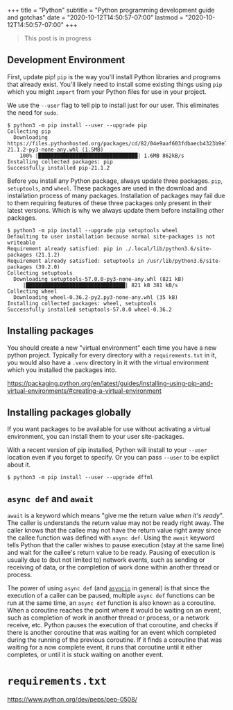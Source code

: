 +++
title = "Python"
subtitle = "Python programming development guide and gotchas"
date = "2020-10-12T14:50:57-07:00"
lastmod = "2020-10-12T14:50:57-07:00"
+++

> This post is in progress

## Development Environment

First, update pip! `pip` is the way you'll install Python libraries and
programs that already exist. You'll likely need to install some existing things
using `pip` which you might `import` from your Python files for use in your
project.

We use the `--user` flag to tell pip to install just for our user. This
eliminates the need for `sudo`.

```console
$ python3 -m pip install --user --upgrade pip
Collecting pip
  Downloading https://files.pythonhosted.org/packages/cd/82/04e9aaf603fdbaecb4323b9e723f13c92c245f6ab2902195c53987848c78/pip-21.1.2-py3-none-any.whl (1.5MB)
    100% |████████████████████████████████| 1.6MB 862kB/s
Installing collected packages: pip
Successfully installed pip-21.1.2
```

Before you install any Python package, always update three packages. `pip`,
`setuptools`, and `wheel`. These packages are used in the download and
installation process of many packages. Installation of packages may fail due to
them requiring features of these three packages only present in their latest
versions. Which is why we always update them before installing other packages.

```console
$ python3 -m pip install --upgrade pip setuptools wheel
Defaulting to user installation because normal site-packages is not writeable
Requirement already satisfied: pip in ./.local/lib/python3.6/site-packages (21.1.2)
Requirement already satisfied: setuptools in /usr/lib/python3.6/site-packages (39.2.0)
Collecting setuptools
  Downloading setuptools-57.0.0-py3-none-any.whl (821 kB)
     |████████████████████████████████| 821 kB 381 kB/s
Collecting wheel
  Downloading wheel-0.36.2-py2.py3-none-any.whl (35 kB)
Installing collected packages: wheel, setuptools
Successfully installed setuptools-57.0.0 wheel-0.36.2
```

## Installing packages

You should create a new "virtual environment" each time you have a new
python project. Typically for every directory with a `requirements.txt` in it,
you would also have a `.venv` directory in it with the virtual environment
which you installed the packages into.

https://packaging.python.org/en/latest/guides/installing-using-pip-and-virtual-environments/#creating-a-virtual-environment

## Installing packages globally

If you want packages to be available for use without activating a virtual
environment, you can install them to your user site-packages.

With a recent version of pip installed, Python will install to your `--user`
location even if you forget to specify. Or you can pass `--user` to be
explict about it.

```console
$ python3 -m pip install --user --upgrade dffml
```

## `async def` and `await`

`await` is a keyword which means "give me the return value *when it's ready*".
The caller is understands the return value may not be ready right away. The
caller knows that the callee may not have the return value right away since the
callee function was defined with `async def`. Using the `await` keyword tells
Python that the caller wishes to pause execution (stay at the same line) and
wait for the callee's return value to be ready. Pausing of execution is usually
due to (but not limited to) network events, such as sending or receiving of
data, or the completion of work done within another thread or process.

The power of using `async def` (and
[`asyncio`](https://docs.python.org/3.7/library/asyncio-task.html) in general)
is that since the execution of a caller can be paused, multiple `async def`
functions can be run at the same time, an `async def` function is also known as
a coroutine. When a coroutine reaches the point where it would be waiting on an
event, such as completion of work in another thread or process, or a network
receive, etc. Python pauses the execution of that coroutine, and checks if there
is another coroutine that was waiting for an event which completed during the
running of the previous coroutine. If it finds a coroutine that was waiting for
a now complete event, it runs that coroutine until it either completes, or until
it is stuck waiting on another event.

# `requirements.txt`

https://www.python.org/dev/peps/pep-0508/
